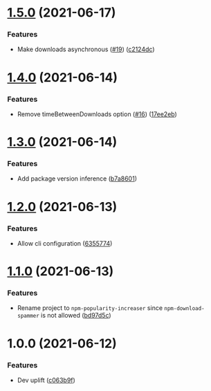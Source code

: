 # [1.5.0](https://github.com/lachiejames/npm-popularity-increaser/compare/v1.4.0...v1.5.0) (2021-06-17)


### Features

* Make downloads asynchronous ([#19](https://github.com/lachiejames/npm-popularity-increaser/issues/19)) ([c2124dc](https://github.com/lachiejames/npm-popularity-increaser/commit/c2124dcd29da39ff229b7759ae47a5b64b6939a1))

# [1.4.0](https://github.com/lachiejames/npm-popularity-increaser/compare/v1.3.0...v1.4.0) (2021-06-14)


### Features

* Remove timeBetweenDownloads option ([#16](https://github.com/lachiejames/npm-popularity-increaser/issues/16)) ([17ee2eb](https://github.com/lachiejames/npm-popularity-increaser/commit/17ee2eb3b26b8f43dce1461100665f0711c3fd68))

# [1.3.0](https://github.com/lachiejames/npm-popularity-increaser/compare/v1.2.0...v1.3.0) (2021-06-14)


### Features

* Add package version inference ([b7a8601](https://github.com/lachiejames/npm-popularity-increaser/commit/b7a860101301d48c89b8384596376202a46893af))

# [1.2.0](https://github.com/lachiejames/npm-popularity-increaser/compare/v1.1.0...v1.2.0) (2021-06-13)


### Features

* Allow cli configuration ([6355774](https://github.com/lachiejames/npm-popularity-increaser/commit/6355774e44cb2957e489670e6f4df9c355fd0c61))

# [1.1.0](https://github.com/lachiejames/npm-popularity-increaser/compare/v1.0.0...v1.1.0) (2021-06-13)


### Features

* Rename project to `npm-popularity-increaser` since `npm-download-spammer` is not allowed ([bd97d5c](https://github.com/lachiejames/npm-popularity-increaser/commit/bd97d5c6c9d35ea4515effa52a078e5ded87d708))

# 1.0.0 (2021-06-12)


### Features

* Dev uplift ([c063b9f](https://github.com/lachiejames/npm-popularity-increaser/commit/c063b9f7e915342b8586ee28b3bf647375af7bf2))
